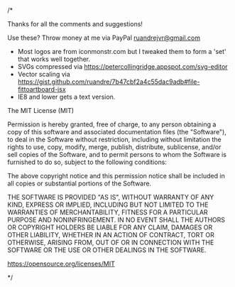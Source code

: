 /*

Thanks for all the comments and suggestions!

Use these? Throw money at me via PayPal ruandrejvr@gmail.com

* Most logos are from iconmonstr.com but I tweaked them to form a 'set' that works well together.
* SVGs compressed via https://petercollingridge.appspot.com/svg-editor
* Vector scaling via https://gist.github.com/ruandre/7b47cbf2a4c55dac9adb#file-fittoartboard-jsx
* IE8 and lower gets a text version.

The MIT License (MIT)

Permission is hereby granted, free of charge, to any person obtaining a copy of this software and associated documentation files (the "Software"), to deal in the Software without restriction, including without limitation the rights to use, copy, modify, merge, publish, distribute, sublicense, and/or sell copies of the Software, and to permit persons to whom the Software is furnished to do so, subject to the following conditions:

The above copyright notice and this permission notice shall be included in all copies or substantial portions of the Software.

THE SOFTWARE IS PROVIDED "AS IS", WITHOUT WARRANTY OF ANY KIND, EXPRESS OR IMPLIED, INCLUDING BUT NOT LIMITED TO THE WARRANTIES OF MERCHANTABILITY, FITNESS FOR A PARTICULAR PURPOSE AND NONINFRINGEMENT. IN NO EVENT SHALL THE AUTHORS OR COPYRIGHT HOLDERS BE LIABLE FOR ANY CLAIM, DAMAGES OR OTHER LIABILITY, WHETHER IN AN ACTION OF CONTRACT, TORT OR OTHERWISE, ARISING FROM, OUT OF OR IN CONNECTION WITH THE SOFTWARE OR THE USE OR OTHER DEALINGS IN THE SOFTWARE.

https://opensource.org/licenses/MIT

*/